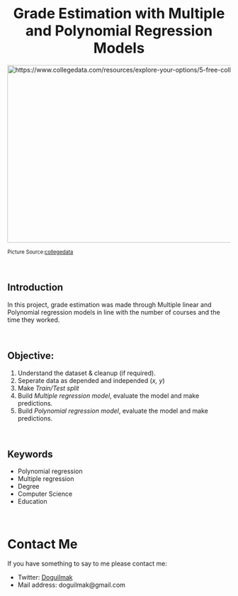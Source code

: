 <h1  align=center><font  size = 6>Grade Estimation with Multiple and Polynomial Regression Models</font></h1>

<img  src="https://f.hubspotusercontent10.net/hubfs/8511569/collegedata/images/article/5-free-admissions-resources.jpg"  height=400  width=1000  alt="https://www.collegedata.com/resources/explore-your-options/5-free-college-admission-resources-every-high-schooler-needs">

<small>Picture Source:<a  href="https://www.collegedata.com/resources/explore-your-options/5-free-college-admission-resources-every-high-schooler-needs">collegedata</a></small>  

<br>  

<h2>Introduction</h2>

<p>In this project, grade estimation was made through Multiple linear and Polynomial regression models in line with the number of courses and the time they worked.</p>

<br>

<h2>Objective:</h2>

<ol>
	<li>Understand the dataset & cleanup (if required).</li>
	<li>Seperate data as depended and independed (<i>x, y</i>)</li>
	<li>Make <i>Train/Test split</i></li>
	<li>Build <i>Multiple regression model</i>, evaluate the model and make predictions.</li>
	<li>Build <i>Polynomial regression model</i>, evaluate the model and make predictions.</i>
</ol>

<br>

<h2>Keywords</h2>

<ul>
	<li>Polynomial regression</li>
	<li>Multiple regression</li>
	<li>Degree</li>
	<li>Computer Science</li>
	<li>Education</li>
</ul>

<br>

<h1>Contact Me</h1>

<p>If you have something to say to me please contact me:</p>  

<ul>
	<li>Twitter: <a href="https://twitter.com/Doguilmak">Doguilmak</a></li>
	<li>Mail address: doguilmak@gmail.com</li>
</ul>
